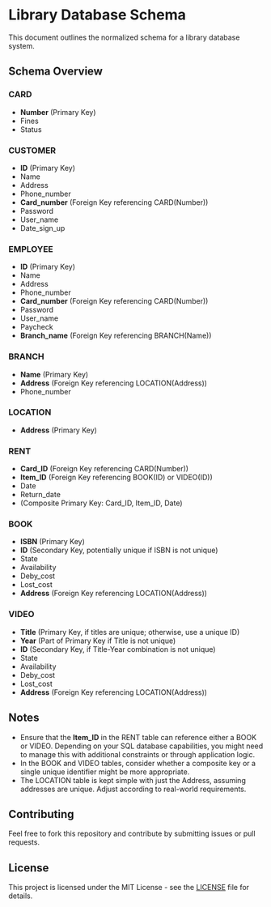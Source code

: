 # Library Database Schema

This document outlines the normalized schema for a library database system.

## Schema Overview

### CARD
- **Number** (Primary Key)
- Fines
- Status

### CUSTOMER
- **ID** (Primary Key)
- Name
- Address
- Phone_number
- **Card_number** (Foreign Key referencing CARD(Number))
- Password
- User_name
- Date_sign_up

### EMPLOYEE
- **ID** (Primary Key)
- Name
- Address
- Phone_number
- **Card_number** (Foreign Key referencing CARD(Number))
- Password
- User_name
- Paycheck
- **Branch_name** (Foreign Key referencing BRANCH(Name))

### BRANCH
- **Name** (Primary Key)
- **Address** (Foreign Key referencing LOCATION(Address))
- Phone_number

### LOCATION
- **Address** (Primary Key)

### RENT
- **Card_ID** (Foreign Key referencing CARD(Number))
- **Item_ID** (Foreign Key referencing BOOK(ID) or VIDEO(ID))
- Date
- Return_date
- (Composite Primary Key: Card_ID, Item_ID, Date)

### BOOK
- **ISBN** (Primary Key)
- **ID** (Secondary Key, potentially unique if ISBN is not unique)
- State
- Availability
- Deby_cost
- Lost_cost
- **Address** (Foreign Key referencing LOCATION(Address))

### VIDEO
- **Title** (Primary Key, if titles are unique; otherwise, use a unique ID)
- **Year** (Part of Primary Key if Title is not unique)
- **ID** (Secondary Key, if Title-Year combination is not unique)
- State
- Availability
- Deby_cost
- Lost_cost
- **Address** (Foreign Key referencing LOCATION(Address))

## Notes
- Ensure that the **Item_ID** in the RENT table can reference either a BOOK or VIDEO. Depending on your SQL database capabilities, you might need to manage this with additional constraints or through application logic.
- In the BOOK and VIDEO tables, consider whether a composite key or a single unique identifier might be more appropriate.
- The LOCATION table is kept simple with just the Address, assuming addresses are unique. Adjust according to real-world requirements.

## Contributing
Feel free to fork this repository and contribute by submitting issues or pull requests.

## License
This project is licensed under the MIT License - see the [LICENSE](LICENSE) file for details.
